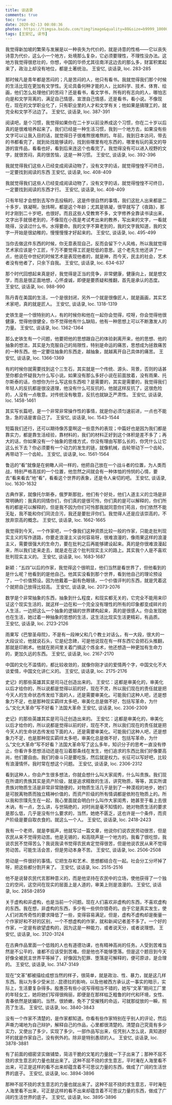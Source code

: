 ```yaml
---
title: 谈话录
comments: true
toc: true
date: 2020-02-13 00:08:36
photos: https://timgsa.baidu.com/timg?image&quality=80&size=b9999_10000&sec=1581533915677&di=7162c767499b5ff99e3031a1c678fc36&imgtype=0&src=http%3A%2F%2Fgov.eastday.com%2Fimages%2Fthumbnailimg%2Fmonth_1812%2F201812181158261846.jpg
tags: [王安忆, 读书]
---
```


我觉得新加坡的繁荣与发展是以一种丧失为代价的，就是诗意的性格——它以丧失诗意为代价，这么小一个地方，处境那么复杂，它必须要理性，不理性没办法。这地方我觉得很悲壮的，你想，中国的华侨尤其往南洋这边去的那么多，财富积累起来了，政治上却没有地位，都是土著统治。
王安忆, 谈话录, loc. 283-285

<!--  more -->


那时候凡是青年都是苦闷的；凡是苦闷的人，他只有看书。我就觉得我们那个时候的生活比现在更加有文学性。无论具备何种才能的人，比如科学、技术、体育、绘画，他们怎么处理他们的苦闷？还是看书，看文学书，所有的有志向的人，哪怕志向是和文学背离的，满足自己情感，宣泄自己情感，还是看书，看小说。不像现在，现在的文学职业化了，只有职业里的人才和文学有关；他如果是搞理工的，就完全和文学不沾边了。
王安忆, 谈话录, loc. 387-391


阅读吧，是个习惯，我觉得如果你在二十岁以前没养成这个习惯，你在二十岁以后真的是很难培养起来了。我们已经是一种生活习惯，我到一个地方去，如果没有些文字可以让我入目的话，就觉得日子很难熬很难熬的。年前，我到日本访问，带去的书都看完了，就到处找能够读的，找到些哪里有吃东西的，哪里有玩的英文的导游的宣传品，看看也好，看到后来连这个也看完了。我觉得没有可以进入视野的文字，就很苦闷，真的很苦恼，这是一种习惯。
王安忆, 谈话录, loc. 392-396


我就觉得我们这些人已经变成阅读动物了，没有文字的话，就觉得惶惶不可终日，一定要找到阅读的东西
王安忆, 谈话录, loc. 408-409


我就觉得我们这些人已经变成阅读动物了，没有文字的话，就觉得惶惶不可终日，一定要找到阅读的东西才行。
王安忆, 谈话录, loc. 408-409


只有年轻才会想到去写作去投稿的，这是件很自然的事情，我们这批人出来都是二十多岁，铁凝啊，张炜啊，都是这个年龄；尤其是铁凝，很早就写了《夜路》，那时才刚到二十岁吧，也很好。而且这些人受教育不多，文字修养全靠读书读出来，文字出手就很老到的，不像现在小孩是考试考出来的教养，写出来的文字，一看就晓得，没读过什么书，水得要命。我的文字不算老到的，我的文字我知道，我的文字一开始是很幼稚的，慢慢慢慢才好起来的。
王安忆, 谈话录, loc. 495-499


当你去做这件东西的时候，你无意表现自己，反而会留下个人风格，所以我就觉得艺术家应该是个工匠，千万不要觉得工匠是贬低的意思。这个老先生他还讲了一点，他说在中世纪的时候艺术是表现他者的，就是神，而今天，民主的社会，艺术者没有他者了，只余下自我。
王安忆, 谈话录, loc. 634-637


那个时代回想起来真是好，我觉得是正当的竞争，非常健康，健康向上，就是想文学，而且是很正面地想，心怀虔诚，即便是要质疑和推翻，首先是承认的态度。
王安忆, 谈话录, loc. 988-990


陈丹青在美国的生活，一个是很封闭，另外一个就是很像匠人，就是画画，其实艺术家吧，真的就是匠人。
王安忆, 谈话录, loc. 1318-1319


史铁生是一个很特别的人，有的时候你和他在一起你会觉得，哎呀，你会觉得他很健康，觉得他很健全，你不觉得他有什么缺陷，他有一种思想上可以不断激发人的力量。
王安忆, 谈话录, loc. 1362-1364


那么史铁生有一个问题，他要把他的思想跟自己的体验剥离开来，他的思想、他的抽象的想法，其实是为克服自己的局限性，特别是命运的痛苦，思想成为拯救痛苦的一种东西。他一定要往抽象的东西走，越抽象，就越离开自己具体的痛苦。
王安忆, 谈话录, loc. 1366-1369


有的时候你就需要找到这个三生石，其实就是一个传统、源头、背景，否则的话甚至你都会怀疑我为什么写小说。如果没有那么多好小说在前面放着，没有雨果、托尔斯泰的话，你想你为什么写这些东西啦？是需要的，其实是需要的，我觉得我们年轻人的反抗都是很没道理，他没有什么可反抗的，他就这样反抗了，这很危险的，人没有一点敬意。对传统没有敬意，反抗也就缺乏严肃性。
王安忆, 谈话录, loc. 1458-1461


其实写长篇吧，是一个非常非常操作性的事情，就是你必须匀速前进，一点也不能急，急的话是害自己了。
王安忆, 谈话录, loc. 1543-1544


短篇我们还行，还可以期待像苏童啊这一些意外的表现；中篇好也是因为我们都是靠实力，都是靠生活经验，靠材料的，我们的材料正好到这个体积是差不多了；再大的话，你如果没有一个抽象的思维方式，你没有理由写那么长的，你凭什么让它这么长下去？你必须要有一个动力的发生的链，就像机械，齿轮带动下一个齿轮，再带动下一个齿轮。
王安忆, 谈话录, loc. 1561-1564


鲁迅的“看”就像是在俯瞰人间一样的，他把自己放在一个战斗者的位置，为人类而战，特别严格高拔的一个位置，他忽然之间就会有一种体恤的怜悯的心情，要去“看来看去”地“看”，看看这个世界的表象，还是令人亲切的吧。
王安忆, 谈话录, loc. 1630-1632


古典作家，就像托尔斯泰，俄罗斯那批，他们有个好处，他们人道主义的立场是非常明确的：我真的同情你们，你们真的是很可怜，你们真的是可以解释的，你们所有的都是可以解释的，但是我不因为你们可怜那我就同意你们苟且，你们依然不能无耻，我不能和你们同流合污，我还是要批评你们。我觉得人还是应该崇高的，不放弃崇高的概念。
王安忆, 谈话录, loc. 1662-1665


我觉得到今天，一个作家吧，一个像我们这种资质比较一般的作家，只能走批判现实主义的写作道路，你要走浪漫主义谈何容易呀，很难浪漫的，像雨果这样的浪漫主义，需要很强大的生命力，要在批判之后再能够建设起来。真的是你很难浪漫起来，所以我们走来走去，就是走在这个批判现实主义的路上。其实我个人是不喜欢批判现实主义的。
王安忆, 谈话录, loc. 1683-1687


新颖：“五四”以后的作家，我觉得这个很明显，他们当然是看世界了，但他看到的是什么呢？他看到的是他自己。他其实没看到那个世界，看到他自己的理论预设了，一个价值预设。因为他戴着一副有色眼镜，一个价值评判的东西，就是凭着这个就把自己放得比较高。
王安忆, 谈话录, loc. 2073-2076


数学是个非常抽象的东西，抽象到什么程度，和现实都无关的，它完全不能用来印证这个现实生活的，就这样一边在和一个完全没有理性的所有的印象都变成碎片的人生活，一边把这么一个抽象的逻辑的世界建构起来，真的是很感人。你会发现她也在生活，她过着一种抽象的思想的生活，这生活比现实生活更精彩，有品质。
王安忆, 谈话录, loc. 2123-2126


雨果写《巴黎圣母院》，不是有一段神父和几个教士对话么，有一大段，很大的一大段议论，他就说石头，它是纪念碑，可是他说现在有一样东西它会把石头推翻，那就是印刷术。他就在房间里关着门搞这个炼金术，他还想造一种更加有生命力的，更加久远的东西。
王安忆, 谈话录, loc. 2167-2170


中国的文化不滥情的，都比较收敛的，就像你刚才谈的爱情两个字，中国文化不大谈爱情，中国文化讲仁义的。
王安忆, 谈话录, loc. 2175-2176


史记》的那些英雄其实是司马迁创造出来的。 王安忆：这都是审美化的，审美化以后才给你的，所以说都是觉得以前的好，现在不灵，所以我们现在的责任就是把今天人的生命状态传发给下面的人，还是需要审美化。可能我们这种人吧，还是想象力不足，也是那种现实羁绊太多吧，审美化总是做不好，包括写革命，为什么“文化大革命”写不好看？法国大革命
王安忆, 谈话录, loc. 2306-2309


史记》的那些英雄其实是司马迁创造出来的。 王安忆：这都是审美化的，审美化以后才给你的，所以说都是觉得以前的好，现在不灵，所以我们现在的责任就是把今天人的生命状态传发给下面的人，还是需要审美化。可能我们这种人吧，还是想象力不足，也是那种现实羁绊太多吧，审美化总是做不好，包括写革命，为什么“文化大革命”写不好看？法国大革命写了这么多年，知识分子的思考一直没有停止，你看许多思想活动还是在沿着那条线在发生，他们追求的东西比我们好像要高尚，他们要自由。我们的奋斗只是要吃饭，然后就是权力。长征可以写好吧，比较有浪漫情怀。我时常在想这个问题。
王安忆, 谈话录, loc. 2306-2312


看到这种人，你会产生很多想法，你就会想什么叫大家闺秀，什么叫贵族。我们现在所谓的贵族其实是资产阶级，就是追求精致的生活，讲究物质，等等，其实所谓贵族对物质生活是非常非常随便的，对物质生活几乎是到了一种漠视的地步，她们是可脱离物质而独立精神价值的，而资产阶级的所有情调都是依附在物质上的。所以我和宗璞先生在一起，我心里面就会明白什么叫作大家闺秀，她甚至于看上去很木讷，有一点，怎么讲，与世隔绝的，对时尚是毫不知情的，她对物质生活的要求是那么低，几乎是没有什么要求的，当然，她绝不匮乏，这也许是一个条件，而资产阶级是要自取衣食的。就这么一个人。
王安忆, 谈话录, loc. 2418-2423


我有一个老师，就是李振声，他就写过一篇文章，他说你们说农民劳动很苦，但是农民从来不觉得劳动苦。他是无锡的，和高晓声是一个地方的。我看了很吃惊，我说农民不觉得苦么？我说我读书觉得农民肯定觉得很苦，但是他说农民从来不觉得劳动苦。可能生活会苦，但是劳动本身不苦。
王安忆, 谈话录, loc. 2506-2508


劳动是一件很好的事情。它把生存和艺术、思想都结合在一起。社会分工分坏掉了呀，把这些都分割开来了。
王安忆, 谈话录, loc. 2515-2516


他不是说替农民代言那种意义的，而是他坚持在农民中的立场，使他获得了一个独立的空间，这空间在现实的层面上是人道的，审美上则是浪漫的。
王安忆, 谈话录, loc. 2858-2859


关于虚构和非虚构，也是当前一个问题。现在人们喜欢非虚构的东西，不喜欢虚构的东西。我在想，非虚构的东西，多少有一些供你猎奇的。由于它是真实发生，使人们对其传奇性的要求降低了一些，变得容易满足。但是，虚构不虚构却是衡量一个作家好和不好的区别，一个不想虚构的作家，就和新闻记者差不多了。一个好的作家，一定是有欲望虚构的，因为这是一种能力，或者说天分，或者说理想。
王安忆, 谈话录, loc. 3120-3124


在古典作品里面一个低贱的人也有道德功课，也有精神高尚的任务。人受到苦难当然是不公平的，谁都不应该受到苦难。但是他也不能够堕落。但是这个题目到今天好像全被民主世界平等掉了，好像因为犯罪、堕落是可解释的，便可原谅，是合理的。
王安忆, 谈话录, loc. 3147-3149


现在“文革”都被描绘成想当然的样子，很简单，就是政治、性、暴力，就是这几样东西。我以为多少受米兰.·.昆德拉的影响，以及他被西方承认这一事实的暗示，实际上，生活要复杂得多。殷惠芬有些小说写得相当不错的，她写“文革”期间工厂里的年轻女工，她将她们写得很绚丽，即便是在那样枯乏粗鲁的时代和环境，女性、青春依然是妩媚的。当然，很娇嫩，免不了受摧残的命运，可就那绽放的一瞬，照亮了生活。
王安忆, 谈话录, loc. 3840-3843


没有一个作家不清楚的，是作家都知道。你看有些作家特别在乎别人的评论，然后声嘶力竭地为自己辩护，解释自己的作品，心里都很清楚的。清楚自己究竟有多少实力，又使出了多少，实现了多少。一部作品写出来，任凭别人怎么说，真知道好坏的就是作家自己，没有例外的。除非是特别愚顽的人。
王安忆, 谈话录, loc. 3878-3881


有了前面的细密坚实做铺垫，简洁干脆的文笔的力量就一下子出来了；那种不屈不挠的求生意志的力量也就出来了。这种不屈不挠的求生意志，平时淹在人海里看不出来，可正是这样的看不出来却蕴含着不可思议力量的东西，做成了广阔的生活世界的底子。
王安忆, 谈话录, loc. 3894-3896

那种不屈不挠的求生意志的力量也就出来了。这种不屈不挠的求生意志，平时淹在人海里看不出来，可正是这样的看不出来却蕴含着不可思议力量的东西，做成了广阔的生活世界的底子。
王安忆, 谈话录, loc. 3895-3896
